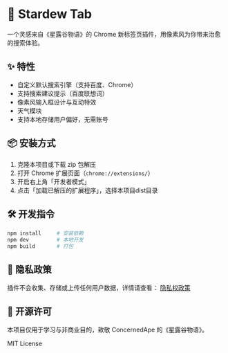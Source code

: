 # 🌾 Stardew Tab

一个灵感来自《星露谷物语》的 Chrome 新标签页插件，用像素风为你带来治愈的搜索体验。


## ✨ 特性

- 自定义默认搜索引擎（支持百度、Chrome）
- 支持搜索建议提示（百度联想词）
- 像素风输入框设计与互动特效
- 天气模块
- 支持本地存储用户偏好，无需账号

## 📦 安装方式

1. 克隆本项目或下载 zip 包解压
2. 打开 Chrome 扩展页面（`chrome://extensions/`）
3. 开启右上角「开发者模式」
4. 点击「加载已解压的扩展程序」，选择本项目dist目录

## 🛠 开发指令

```bash
npm install     # 安装依赖
npm dev         # 本地开发
npm build       # 打包
```

## 📄 隐私政策

插件不会收集、存储或上传任何用户数据，详情请查看：
[隐私权政策](https://ericboum.github.io/stardew-tab-privacy/privacy.html)

## 📃 开源许可

本项目仅用于学习与非商业目的，致敬 ConcernedApe 的《星露谷物语》。

MIT License
